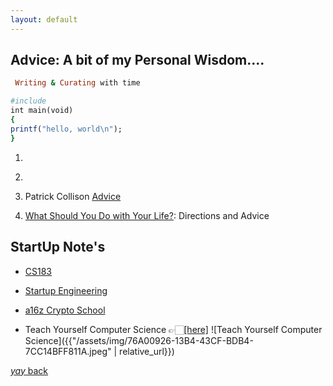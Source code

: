 ```yaml
---
layout: default
---
```


## Advice: A bit of my Personal Wisdom....



```ruby
 Writing & Curating with time

#include
int main(void)
{
printf("hello, world\n");
}
```
01.
<script async src="https://telegram.org/js/telegram-widget.js?15" data-telegram-post="durov/137" data-width="100%"></script>

02.
<script async src="https://telegram.org/js/telegram-widget.js?15" data-telegram-post="durov/171" data-width="100%"></script>

03. Patrick Collison [Advice](https://patrickcollison.com/advice)

04. [What Should You Do with Your Life?](https://guzey.com/personal/what-should-you-do-with-your-life/): Directions and Advice


## StartUp Note's
* [CS183](https://blakemasters.tumblr.com/post/24578683805/peter-thiels-cs183-startup-class-18-notes)

* [Startup Engineering](https://github.com/ladamalina/coursera-startup)

* [a16z Crypto School](https://a16z.com/crypto-startup-school/)

* Teach Yourself Computer Science 👉🏻[[here]](https://teachyourselfcs.com/#programming)
 ![Teach Yourself Computer Science]({{"/assets/img/76A00926-13B4-43CF-BDB4-7CC14BFF811A.jpeg" | relative_url}})



<!--(https://spark-public.s3.amazonaws.com/startup/lecture_slides/lecture0-v3-logistics.pdf)-->






[_yay_ back](https://srterm.github.io/srt/blog.html)
